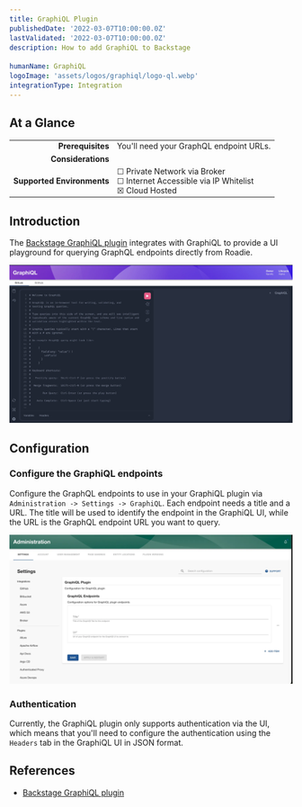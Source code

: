 ```yaml
---
title: GraphiQL Plugin
publishedDate: '2022-03-07T10:00:00.0Z'
lastValidated: '2022-03-07T10:00:00.0Z'
description: How to add GraphiQL to Backstage

humanName: GraphiQL
logoImage: 'assets/logos/graphiql/logo-ql.webp'
integrationType: Integration
---
```


## At a Glance
| | |
|---: | --- |
| **Prerequisites** | You'll need your GraphQL endpoint URLs. |
| **Considerations** |  |
| **Supported Environments** | ☐ Private Network via Broker <br /> ☐ Internet Accessible via IP Whitelist <br /> ☒ Cloud Hosted |

## Introduction

The [Backstage GraphiQL plugin](/backstage/plugins/graphiQL) integrates with GraphiQL to provide a UI playground for querying GraphQL endpoints directly from Roadie.

![GraphiQL UI](./graphiql-ui.webp)

## Configuration

### Configure the GraphiQL endpoints

Configure the GraphQL endpoints to use in your GraphiQL plugin via `Administration -> Settings -> GraphiQL`. Each endpoint needs a title and a URL. The title will be used to identify the endpoint in the GraphiQL UI, while the URL is the GraphQL endpoint URL you want to query.

![graphiql-config.webp](./graphiql-config.webp)

### Authentication

Currently, the GraphiQL plugin only supports authentication via the UI, which means that you'll need to configure the authentication using the `Headers` tab in the GraphiQL UI in JSON format.

## References

- [Backstage GraphiQL plugin](/backstage/plugins/graphiQL)
